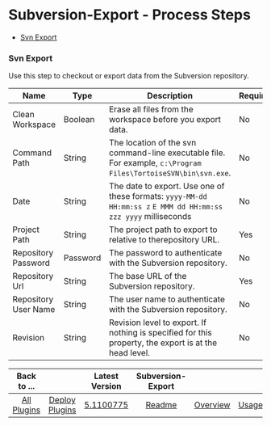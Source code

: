 
# Subversion-Export - Process Steps

* [Svn Export](#svn_export)


### Svn Export

Use this step to checkout or export data from the Subversion repository.


| Name | Type | Description                                                                                                          | Required |
| ---- | ---- | -------------------------------------------------------------------------------------------------------------------- | -------- |
| Clean Workspace | Boolean | Erase all files from the workspace before you export data. | No |
| Command Path | String | The location of the svn command-line executable file. For example, `c:\Program Files\TortoiseSVN\bin\svn.exe`. | No |
| Date | String | The date to export. Use one of these formats: `yyyy-MM-dd HH:mm:ss z` `E MMM dd HH:mm:ss zzz yyyy` milliseconds | No |
| Project Path | String | The project path to export to relative to therepository URL. | Yes |
| Repository Password | Password | The password to authenticate with the Subversion repository. | No |
| Repository Url | String | The base URL of the Subversion repository. | Yes |
| Repository User Name | String | The user name to authenticate with the Subversion repository. | No |
| Revision | String | Revision level to export. If nothing is specified for this property, the export is at the head level. | No |



|Back to ...||Latest Version|Subversion-Export ||||
| :---: | :---: | :---: | :---: | :---: | :---: | :---: |
|[All Plugins](../../index.md)|[Deploy Plugins](../README.md)|[5.1100775](https://raw.githubusercontent.com/UrbanCode/IBM-UCD-PLUGINS/main/files/Subversion-export/Subversion-export-5.1100775.zip)|[Readme](README.md)|[Overview](overview.md)|[Usage](usage.md)|[Downloads](downloads.md)|
